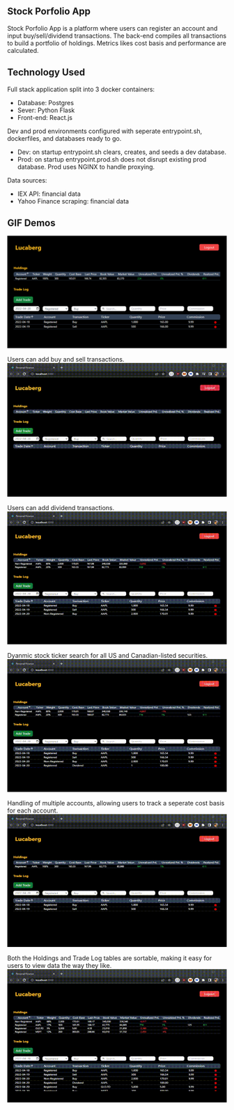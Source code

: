 ## Stock Porfolio App

Stock Porfolio App is a platform where users can register an account and input buy/sell/dividend transactions. The back-end compiles all transactions to build a portfolio of holdings. Metrics likes cost basis and performance are calculated.

## Technology Used

Full stack application split into 3 docker containers:

- Database: Postgres
- Sever: Python Flask
- Front-end: React.js

Dev and prod environments configured with seperate entrypoint.sh, dockerfiles, and databases ready to go.

- Dev: on startup entrypoint.sh clears, creates, and seeds a dev database.
- Prod: on startup entrypoint.prod.sh does not disrupt existing prod database. Prod uses NGINX to handle proxying.

Data sources:

- IEX API: financial data
- Yahoo Finance scraping: financial data

## GIF Demos

![picture_index](demo/index.PNG)

Users can add buy and sell transactions.
![gif_of_add_trades](demo/add_trades.gif)

Users can add dividend transactions.
![gif_of_add_divdend](demo/add_dividend.gif)

Dyanmic stock ticker search for all US and Canadian-listed securities.
![gif_of_ticker_search](demo/ticker_search.gif)

Handling of multiple accounts, allowing users to track a seperate cost basis for each account.
![gif_of_handling_of_accounts](demo/handling_of_accounts.gif)

Both the Holdings and Trade Log tables are sortable, making it easy for users to view data the way they like.
![gif_of_sorting](demo/sorting.gif)
